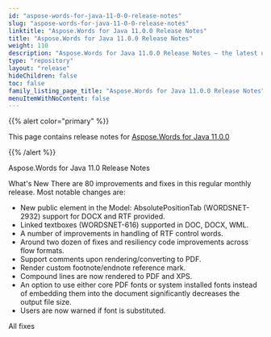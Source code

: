 ```yaml
---
id: "aspose-words-for-java-11-0-0-release-notes"
slug: "aspose-words-for-java-11-0-0-release-notes"
linktitle: "Aspose.Words for Java 11.0.0 Release Notes"
title: "Aspose.Words for Java 11.0.0 Release Notes"
weight: 110
description: "Aspose.Words for Java 11.0.0 Release Notes – the latest updates and fixes."
type: "repository"
layout: "release"
hideChildren: false
toc: false
family_listing_page_title: "Aspose.Words for Java 11.0.0 Release Notes"
menuItemWithNoContent: false
---
```


{{% alert color="primary" %}}

This page contains release notes for [Aspose.Words for Java 11.0.0](https://releases.aspose.com/words/java/)

{{% /alert %}}

Aspose.Words for Java 11.0 Release Notes

What's New
There are 80 improvements and fixes in this regular monthly release. Most notable changes are:

- New public element in the Model: AbsolutePositionTab (WORDSNET-2932) support for DOCX and RTF provided.
- Linked textboxes (WORDSNET-616) supported in DOC, DOCX, WML.
- A number of improvements in handling of RTF control words.
- Around two dozen of fixes and resiliency code improvements across flow formats.
- Support comments upon rendering/converting to PDF.
- Render custom footnote/endnote reference mark.
- Compound lines are now rendered to PDF and XPS.
- An option to use either core PDF fonts or system installed fonts instead of embedding them into the document significantly decreases the output file size.
- Users are now warned if font is substituted.

All fixes
